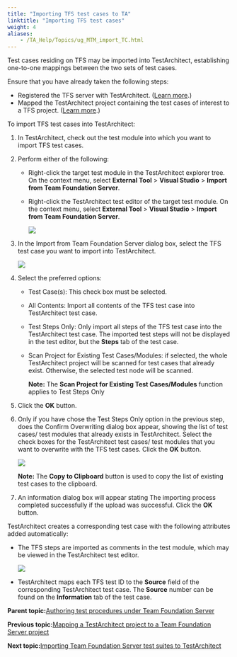```yaml
--- 
title: "Importing TFS test cases to TA"
linktitle: "Importing TFS test cases"
weight: 4
aliases: 
    - /TA_Help/Topics/ug_MTM_import_TC.html
---
```


Test cases residing on TFS may be imported into TestArchitect, establishing one-to-one mappings between the two sets of test cases.

Ensure that you have already taken the following steps:

-   Registered the TFS server with TestArchitect. \([Learn more](/TA_Help/Topics/Integration_MTM_connecting_TFS.html).\)
-   Mapped the TestArchitect project containing the test cases of interest to a TFS project. \([Learn more](/TA_Help/Topics/Integration_MTM_map_proj.html).\)

To import TFS test cases into TestArchitect:

1.  In TestArchitect, check out the test module into which you want to import TFS test cases.

2.  Perform either of the following:

    -   Right-click the target test module in the TestArchitect explorer tree. On the context menu, select **External Tool** \> **Visual Studio** \> **Import from Team Foundation Server**.
    -   Right-click the TestArchitect test editor of the target test module. On the context menu, select **External Tool** \> **Visual Studio** \> **Import from Team Foundation Server**.

        ![](/images//Images/ug_MTM_import_from_test_editor.png)

3.  In the Import from Team Foundation Server dialog box, select the TFS test case you want to import into TestArchitect.

    ![](/images//Images/TFS_Import_TC.png)

4.  Select the preferred options:

    -   Test Case\(s\): This check box must be selected.
    -   All Contents: Import all contents of the TFS test case into TestArchitect test case.
    -   Test Steps Only: Only import all steps of the TFS test case into the TestArchitect test case. The imported test steps will not be displayed in the test editor, but the **Steps** tab of the test case.
    -   Scan Project for Existing Test Cases/Modules: if selected, the whole TestArchitect project will be scanned for test cases that already exist. Otherwise, the selected test node will be scanned.

        **Note:** The **Scan Project for Existing Test Cases/Modules** function applies to Test Steps Only

5.  Click the **OK** button.

6.  Only if you have chose the Test Steps Only option in the previous step, does the Confirm Overwriting dialog box appear, showing the list of test cases/ test modules that already exists in TestArchitect. Select the check boxes for the TestArchitect test cases/ test modules that you want to overwrite with the TFS test cases. Click the **OK** button.

    ![](/images//Images/TFS_import_overwrite_dlg.png)

    **Note:** The **Copy to Clipboard** button is used to copy the list of existing test cases to the clipboard.

7.  An information dialog box will appear stating The importing process completed successfully if the upload was successful. Click the **OK** button.


TestArchitect creates a corresponding test case with the following attributes added automatically:

-   The TFS steps are imported as comments in the test module, which may be viewed in the TestArchitect test editor.

    ![](/images//Images/ug_MTM_mapped_commented_steps.png)

-   TestArchitect maps each TFS test ID to the **Source** field of the corresponding TestArchitect test case. The **Source** number can be found on the **Information** tab of the test case.

**Parent topic:**[Authoring test procedures under Team Foundation Server](/TA_Help/Topics/ug_MTM_set_up_TA.html)

**Previous topic:**[Mapping a TestArchitect project to a Team Foundation Server project](/TA_Help/Topics/Integration_MTM_map_proj.html)

**Next topic:**[Importing Team Foundation Server test suites to TestArchitect](/TA_Help/Topics/ug_MTM_import_TS.html)

